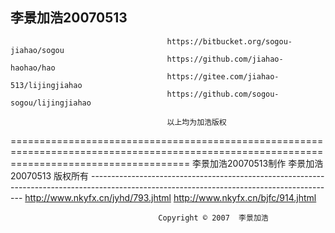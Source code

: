 李景加浩20070513
-------------------------------------------------------------------------------------------------------------------------------------------

                                       https://bitbucket.org/sogou-jiahao/sogou
                                       https://github.com/jiahao-haohao/hao
                                       https://gitee.com/jiahao-513/lijingjiahao
                                       https://github.com/sogou-sogou/lijingjiahao
                                               
                                       以上均为加浩版权
=========================================================================================================================================== 
                                                           李景加浩20070513制作
                                                           李景加浩20070513
                                                           版权所有
-------------------------------------------------------------------------------------------------------------------------------------------                                       http://www.nkyfx.cn/jyhd/793.jhtml
                                    http://www.nkyfx.cn/bjfc/914.jhtml
                                    
                                     Copyright © 2007  李景加浩                                               
